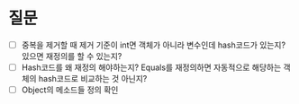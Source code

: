 # 질문

- [ ]  중복을 제거할 때 제거 기준이 int면 객체가 아니라 변수인데 hash코드가 있는지? 있으면 재정의를 할 수 있는지?
- [ ]  Hash코드를 왜 재정의 해야하는지? Equals를 재정의하면 자동적으로 해당하는 객체의 hash코드로 비교하는 것 아닌지?
- [ ]  Object의 메소드들 정의 확인